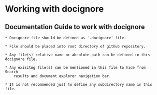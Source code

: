 # Working with docignore

## Documentation Guide to work with docignore

    * Docignore file should be defined as '.docignore' file.

    * File should be placed into root directory of github repository.

    * Any file(s) relative name or absolute path can be defined in this docignore file.

    * Any exisitng file(s) can be mentioned in this file to hide from Search 
        results and document explorer navigation bar.

    * It is not recommended just to define any subdirectory name in this file.

    

